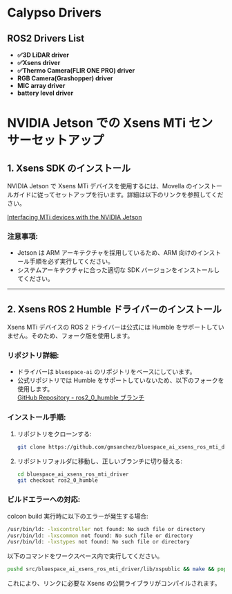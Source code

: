 # Calypso Drivers

## ROS2 Drivers List

- **✅3D LiDAR driver**
- **✅Xsens driver**
- **✅Thermo Camera(FLIR ONE PRO) driver**
- **RGB Camera(Grashopper) driver**
- **MIC array driver**
- **battery level driver**



# NVIDIA Jetson での Xsens MTi センサーセットアップ

## 1. Xsens SDK のインストール

NVIDIA Jetson で Xsens MTi デバイスを使用するには、Movella のインストールガイドに従ってセットアップを行います。詳細は以下のリンクを参照してください。

[Interfacing MTi devices with the NVIDIA Jetson](https://base.movella.com/s/article/Interfacing-MTi-devices-with-the-NVIDIA-Jetson-1605870420176?language=en_US)

### **注意事項:**
- Jetson は ARM アーキテクチャを採用しているため、ARM 向けのインストール手順を必ず実行してください。
- システムアーキテクチャに合った適切な SDK バージョンをインストールしてください。

---

## 2. Xsens ROS 2 Humble ドライバーのインストール

Xsens MTi デバイスの ROS 2 ドライバーは公式には Humble をサポートしていません。そのため、フォーク版を使用します。

### **リポジトリ詳細:**
- ドライバーは `bluespace-ai` のリポジトリをベースにしています。
- 公式リポジトリでは Humble をサポートしていないため、以下のフォークを使用します。  
  [GitHub Repository - ros2\_0\_humble ブランチ](https://github.com/gmsanchez/bluespace_ai_xsens_ros_mti_driver/tree/ros2_0_humble)

### **インストール手順:**
1. リポジトリをクローンする:
   ```bash
   git clone https://github.com/gmsanchez/bluespace_ai_xsens_ros_mti_driver.git
   ```
2. リポジトリフォルダに移動し、正しいブランチに切り替える:
    ```bash
    cd bluespace_ai_xsens_ros_mti_driver
    git checkout ros2_0_humble
    ```
### **ビルドエラーへの対応:**
colcon build 実行時に以下のエラーが発生する場合:

```bash
/usr/bin/ld: -lxscontroller not found: No such file or directory
/usr/bin/ld: -lxscommon not found: No such file or directory
/usr/bin/ld: -lxstypes not found: No such file or directory
```
以下のコマンドをワークスペース内で実行してください。
    
```bash
pushd src/bluespace_ai_xsens_ros_mti_driver/lib/xspublic && make && popd
```
これにより、リンクに必要な Xsens の公開ライブラリがコンパイルされます。

